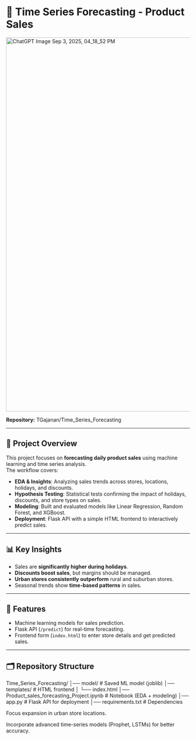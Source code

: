 # 🛒 Time Series Forecasting - Product Sales  

<img width="1536" height="1024" alt="ChatGPT Image Sep 3, 2025, 04_18_52 PM" src="https://github.com/user-attachments/assets/c491f66c-19c2-47ee-b13c-26ca6bc2adfc" />
  
**Repository:** TGajanan/Time_Series_Forecasting  

---

## 📌 Project Overview  
This project focuses on **forecasting daily product sales** using machine learning and time series analysis.  
The workflow covers:  
- **EDA & Insights**: Analyzing sales trends across stores, locations, holidays, and discounts.  
- **Hypothesis Testing**: Statistical tests confirming the impact of holidays, discounts, and store types on sales.  
- **Modeling**: Built and evaluated models like Linear Regression, Random Forest, and XGBoost.  
- **Deployment**: Flask API with a simple HTML frontend to interactively predict sales.  

---

## 📊 Key Insights  
- Sales are **significantly higher during holidays**.  
- **Discounts boost sales**, but margins should be managed.  
- **Urban stores consistently outperform** rural and suburban stores.  
- Seasonal trends show **time-based patterns** in sales.  

---

## 🚀 Features  
- Machine learning models for sales prediction.  
- Flask API (`/predict`) for real-time forecasting.  
- Frontend form (`index.html`) to enter store details and get predicted sales.  

---

## 🗂️ Repository Structure  
Time_Series_Forecasting/
│── model/ # Saved ML model (joblib)
│── templates/ # HTML frontend
│ └── index.html
│── Product_sales_forecasting_Project.ipynb # Notebook (EDA + modeling)
│── app.py # Flask API for deployment
│── requirements.txt # Dependencies


Focus expansion in urban store locations.

Incorporate advanced time-series models (Prophet, LSTMs) for better accuracy.
